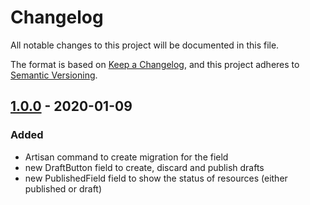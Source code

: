 # Changelog

All notable changes to this project will be documented in this file.

The format is based on [Keep a Changelog](https://keepachangelog.com/en/1.0.0/),
and this project adheres to [Semantic Versioning](https://semver.org/spec/v2.0.0.html).

## [1.0.0] - 2020-01-09

### Added

- Artisan command to create migration for the field
- new DraftButton field to create, discard and publish drafts
- new PublishedField field to show the status of resources (either published or draft)


[1.0.0]: https://github.com/optimistdigital/nova-drafts/releases/tag/1.0.0

